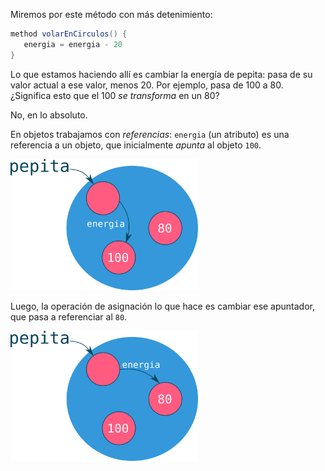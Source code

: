 Miremos por este método con más detenimiento: 

```scala
method volarEnCirculos() {
   energia = energia - 20
}
```

Lo que estamos haciendo allí es cambiar la energía de pepita: pasa de su valor actual a ese valor, menos 20. Por ejemplo, pasa de 100 a 80. ¿Significa esto que el 100 _se transforma_ en un 80?

No, en lo absoluto. 

En objetos trabajamos con _referencias_: `energia` (un atributo) es una referencia a un objeto, que inicialmente _apunta_  al objeto `100`.

<img src="https://github.com/wollok/mumuki-guia-objetos-metodos-y-estado-wollok/raw/master/assets/reference1.png" width="300" />

Luego, la operación de asignación lo que hace es cambiar ese apuntador, que pasa a referenciar al `80`.

<img src="https://github.com/wollok/mumuki-guia-objetos-metodos-y-estado-wollok/raw/master/assets/reference2.png" width="300" />

